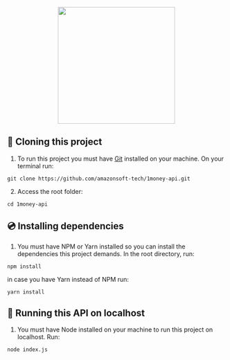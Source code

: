 <p align="center"><a href="https://nodejs.org/en/" target="_blank"><img src="https://nodejs.org/static/images/logo.svg" width="270"></a></p>

## 🧬 Cloning this project

1. To run this project you must have <a href="https://git-scm.com/downloads">Git</a> installed on your machine. On your terminal run:

```
git clone https://github.com/amazonsoft-tech/1money-api.git
```

2. Access the root folder:

```
cd 1money-api
```

## 💿 Installing dependencies

1. You must have NPM or Yarn installed so you can install the dependencies this project demands. In the root directory, run:

```
npm install
```

in case you have Yarn instead of NPM run:

```
yarn install
```


## 🚀 Running this API on localhost

1.  You must have Node installed on your machine to run this project on localhost. Run:

```
node index.js
```
